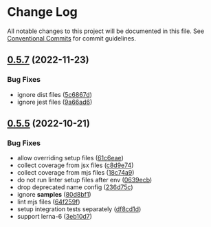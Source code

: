 # Change Log

All notable changes to this project will be documented in this file.
See [Conventional Commits](https://conventionalcommits.org) for commit guidelines.

## [0.5.7](https://github.com/just-paja/lerna-jest/compare/v0.5.6...v0.5.7) (2022-11-23)


### Bug Fixes

* ignore dist files ([5c6867d](https://github.com/just-paja/lerna-jest/commit/5c6867dd4d32021314f6eb7c27e36d452b216113))
* ignore jest files ([9a66ad6](https://github.com/just-paja/lerna-jest/commit/9a66ad6d802907430afb636848599769b75e76b2))





## [0.5.5](https://github.com/just-paja/lerna-jest/compare/v0.5.4...v0.5.5) (2022-10-21)


### Bug Fixes

* allow overriding setup files ([61c6eae](https://github.com/just-paja/lerna-jest/commit/61c6eae39354e4afc85498bed57f33b126556601))
* collect coverage from jsx files ([c8d9e74](https://github.com/just-paja/lerna-jest/commit/c8d9e74477263f7f4eb1c92e5330bd2a40dde9e2))
* collect coverage from mjs files ([18c74a9](https://github.com/just-paja/lerna-jest/commit/18c74a995a335b853d3909d249d17349194c781b))
* do not run linter setup files after env ([0639ecb](https://github.com/just-paja/lerna-jest/commit/0639ecb20213fc0134600d3fc7ec923ca7bc44d1))
* drop deprecated name config ([236d75c](https://github.com/just-paja/lerna-jest/commit/236d75c9a919bbb5ab3e8391b9e4ea4700b9d100))
* ignore __samples__ ([80d8bf1](https://github.com/just-paja/lerna-jest/commit/80d8bf15e482d58cb9567f1f8af837548e51d1c8))
* lint mjs files ([64f259f](https://github.com/just-paja/lerna-jest/commit/64f259f529dfe5ef461139a90d5d2778d7195524))
* setup integration tests separately ([df8cd1d](https://github.com/just-paja/lerna-jest/commit/df8cd1dfaab47fd2138b58a84284888352bcdadc))
* support lerna-6 ([3eb10d7](https://github.com/just-paja/lerna-jest/commit/3eb10d70e903ad96ea866db3a95eda43080256d6))

